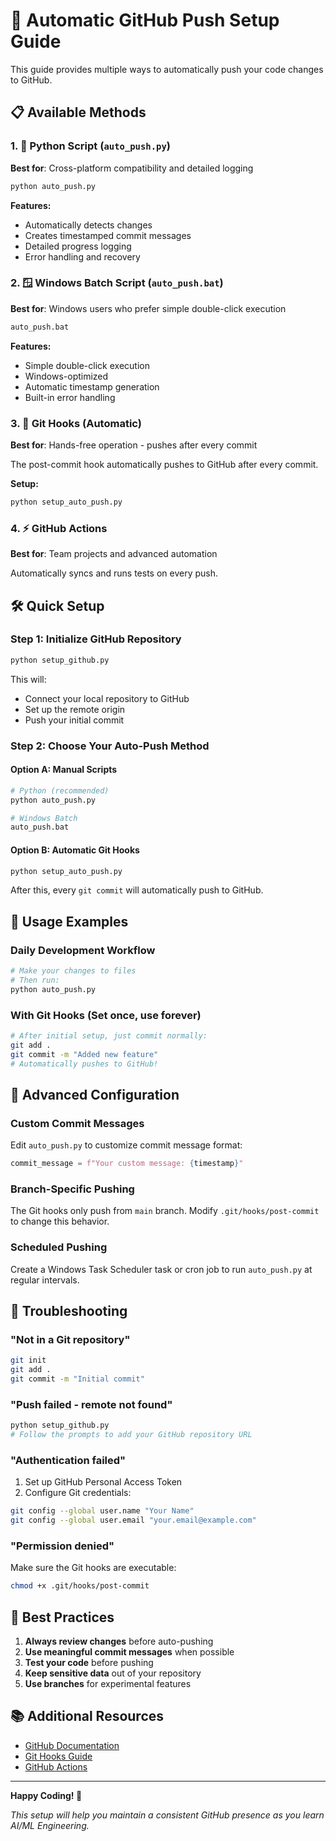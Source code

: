 # 🚀 Automatic GitHub Push Setup Guide

This guide provides multiple ways to automatically push your code changes to GitHub.

## 📋 Available Methods

### 1. 🐍 Python Script (`auto_push.py`)
**Best for**: Cross-platform compatibility and detailed logging

```bash
python auto_push.py
```

**Features:**
- Automatically detects changes
- Creates timestamped commit messages
- Detailed progress logging
- Error handling and recovery

### 2. 🪟 Windows Batch Script (`auto_push.bat`)
**Best for**: Windows users who prefer simple double-click execution

```bash
auto_push.bat
```

**Features:**
- Simple double-click execution
- Windows-optimized
- Automatic timestamp generation
- Built-in error handling

### 3. 🔧 Git Hooks (Automatic)
**Best for**: Hands-free operation - pushes after every commit

The post-commit hook automatically pushes to GitHub after every commit.

**Setup:**
```bash
python setup_auto_push.py
```

### 4. ⚡ GitHub Actions
**Best for**: Team projects and advanced automation

Automatically syncs and runs tests on every push.

## 🛠️ Quick Setup

### Step 1: Initialize GitHub Repository
```bash
python setup_github.py
```

This will:
- Connect your local repository to GitHub
- Set up the remote origin
- Push your initial commit

### Step 2: Choose Your Auto-Push Method

#### Option A: Manual Scripts
```bash
# Python (recommended)
python auto_push.py

# Windows Batch
auto_push.bat
```

#### Option B: Automatic Git Hooks
```bash
python setup_auto_push.py
```
After this, every `git commit` will automatically push to GitHub.

## 📝 Usage Examples

### Daily Development Workflow
```bash
# Make your changes to files
# Then run:
python auto_push.py
```

### With Git Hooks (Set once, use forever)
```bash
# After initial setup, just commit normally:
git add .
git commit -m "Added new feature"
# Automatically pushes to GitHub!
```

## 🔧 Advanced Configuration

### Custom Commit Messages
Edit `auto_push.py` to customize commit message format:
```python
commit_message = f"Your custom message: {timestamp}"
```

### Branch-Specific Pushing
The Git hooks only push from `main` branch. Modify `.git/hooks/post-commit` to change this behavior.

### Scheduled Pushing
Create a Windows Task Scheduler task or cron job to run `auto_push.py` at regular intervals.

## 🚨 Troubleshooting

### "Not in a Git repository"
```bash
git init
git add .
git commit -m "Initial commit"
```

### "Push failed - remote not found"
```bash
python setup_github.py
# Follow the prompts to add your GitHub repository URL
```

### "Authentication failed"
1. Set up GitHub Personal Access Token
2. Configure Git credentials:
```bash
git config --global user.name "Your Name"
git config --global user.email "your.email@example.com"
```

### "Permission denied"
Make sure the Git hooks are executable:
```bash
chmod +x .git/hooks/post-commit
```

## 🎯 Best Practices

1. **Always review changes** before auto-pushing
2. **Use meaningful commit messages** when possible
3. **Test your code** before pushing
4. **Keep sensitive data** out of your repository
5. **Use branches** for experimental features

## 📚 Additional Resources

- [GitHub Documentation](https://docs.github.com/)
- [Git Hooks Guide](https://git-scm.com/book/en/v2/Customizing-Git-Git-Hooks)
- [GitHub Actions](https://docs.github.com/en/actions)

---

**Happy Coding! 🎉**

*This setup will help you maintain a consistent GitHub presence as you learn AI/ML Engineering.*
